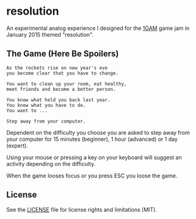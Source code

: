 # resolution
An experimental analog experience I designed for the
[1GAM](https://www.onegameamonth.com/) game jam in January 2015 themed
"resolution".

## The Game (Here Be Spoilers)
```
As the rockets rise on new year's eve
you become clear that you have to change.

You want to clean up your room, eat healthy,
meet friends and become a better person.

You know what held you back last year.
You know what you have to do.
You want to ...

Step away from your computer.
```

Dependent on the difficulty you choose you are asked to step away from your
computer for 15 minutes (beginner), 1 hour (advanced) or 1 day (expert).

Using your mouse or pressing a key on your keyboard will suggest an activity
depending on the difficulty.

When the game looses focus or you press ESC you loose the game.

## License
See the [LICENSE](LICENSE.md) file for license rights and limitations (MIT).
